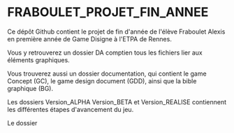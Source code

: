 # FRABOULET_PROJET_FIN_ANNEE

Ce dépôt Github contient le projet de fin d'année de l'élève Fraboulet Alexis en première année de Game Disigne à l'ETPA de Rennes.

Vous y retrouverez un dossier DA comptien tous les fichiers lier aux éléments graphiques.

Vous trouverez aussi un dossier documentation, qui contient le game Concept (GC), le game design document (GDD), ainsi que la bible graphique (BG).

Les dossiers Version_ALPHA Version_BETA et Version_REALISE contiennent les différentes étapes d'avancement du jeu.

Le dossier 
